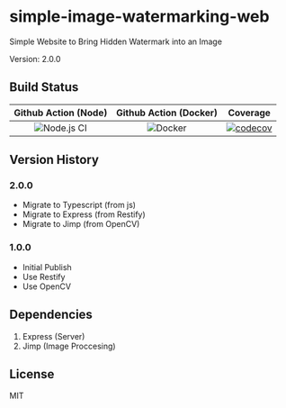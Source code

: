 # simple-image-watermarking-web

Simple Website to Bring Hidden Watermark into an Image

Version: 2.0.0

## Build Status

| Github Action (Node) | Github Action (Docker) | Coverage |
|:------:|:----------------------:|:--------:|
| ![Node.js CI](https://github.com/bervProject/simple-image-watermarking-web/workflows/Node.js%20CI/badge.svg) | ![Docker](https://github.com/bervProject/simple-image-watermarking-web/workflows/Docker/badge.svg) | [![codecov](https://codecov.io/gh/bervProject/simple-image-watermarking-web/branch/master/graph/badge.svg)](https://codecov.io/gh/bervProject/simple-image-watermarking-web) |

## Version History

### 2.0.0

* Migrate to Typescript (from js)
* Migrate to Express (from Restify)
* Migrate to Jimp (from OpenCV)

### 1.0.0

* Initial Publish
* Use Restify
* Use OpenCV

## Dependencies

1. Express (Server)
2. Jimp (Image Proccesing)

## License

MIT

